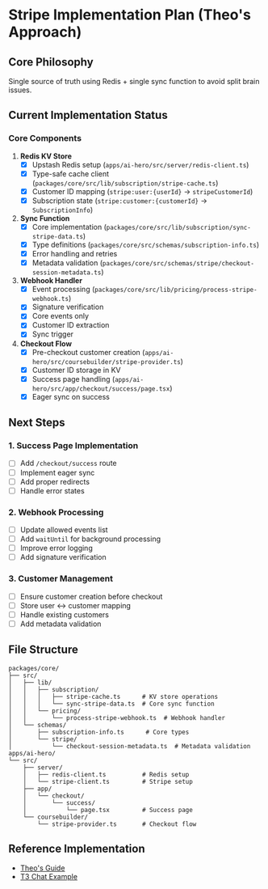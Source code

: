 # Stripe Implementation Plan (Theo's Approach)

## Core Philosophy
Single source of truth using Redis + single sync function to avoid split brain issues.

## Current Implementation Status

### Core Components
1. **Redis KV Store**
   - [x] Upstash Redis setup (`apps/ai-hero/src/server/redis-client.ts`)
   - [x] Type-safe cache client (`packages/core/src/lib/subscription/stripe-cache.ts`)
   - [x] Customer ID mapping (`stripe:user:{userId}` -> `stripeCustomerId`)
   - [x] Subscription state (`stripe:customer:{customerId}` -> `SubscriptionInfo`)

2. **Sync Function**
   - [x] Core implementation (`packages/core/src/lib/subscription/sync-stripe-data.ts`)
   - [x] Type definitions (`packages/core/src/schemas/subscription-info.ts`)
   - [x] Error handling and retries
   - [x] Metadata validation (`packages/core/src/schemas/stripe/checkout-session-metadata.ts`)

3. **Webhook Handler**
   - [x] Event processing (`packages/core/src/lib/pricing/process-stripe-webhook.ts`)
   - [x] Signature verification
   - [x] Core events only
   - [x] Customer ID extraction
   - [x] Sync trigger

4. **Checkout Flow**
   - [x] Pre-checkout customer creation (`apps/ai-hero/src/coursebuilder/stripe-provider.ts`)
   - [x] Customer ID storage in KV
   - [x] Success page handling (`apps/ai-hero/src/app/checkout/success/page.tsx`)
   - [x] Eager sync on success

## Next Steps

### 1. Success Page Implementation
- [ ] Add `/checkout/success` route
- [ ] Implement eager sync
- [ ] Add proper redirects
- [ ] Handle error states

### 2. Webhook Processing
- [ ] Update allowed events list
- [ ] Add `waitUntil` for background processing
- [ ] Improve error logging
- [ ] Add signature verification

### 3. Customer Management
- [ ] Ensure customer creation before checkout
- [ ] Store user <-> customer mapping
- [ ] Handle existing customers
- [ ] Add metadata validation

## File Structure
```
packages/core/
├── src/
│   ├── lib/
│   │   ├── subscription/
│   │   │   ├── stripe-cache.ts      # KV store operations
│   │   │   └── sync-stripe-data.ts  # Core sync function
│   │   └── pricing/
│   │       └── process-stripe-webhook.ts  # Webhook handler
│   └── schemas/
│       ├── subscription-info.ts      # Core types
│       └── stripe/
│           └── checkout-session-metadata.ts  # Metadata validation
apps/ai-hero/
└── src/
    ├── server/
    │   ├── redis-client.ts          # Redis setup
    │   └── stripe-client.ts         # Stripe setup
    ├── app/
    │   └── checkout/
    │       └── success/
    │           └── page.tsx         # Success page
    └── coursebuilder/
        └── stripe-provider.ts       # Checkout flow
```

## Reference Implementation
- [Theo's Guide](https://github.com/t3dotgg/stripe-recommendations)
- [T3 Chat Example](https://t3.chat) 